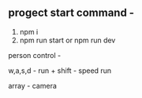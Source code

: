 ## progect start command -

1. npm i
2.  npm run start
    or
    npm run dev


person control - 

w,a,s,d - run
+
shift  - speed run

array - camera
